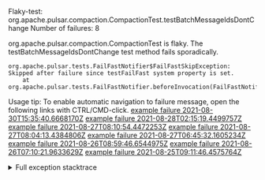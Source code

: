         
Flaky-test: org.apache.pulsar.compaction.CompactionTest.testBatchMessageIdsDontChange
Number of failures: 8

org.apache.pulsar.compaction.CompactionTest is flaky. The testBatchMessageIdsDontChange test method fails sporadically.

```
org.apache.pulsar.tests.FailFastNotifier$FailFastSkipException: Skipped after failure since testFailFast system property is set.
	at org.apache.pulsar.tests.FailFastNotifier.beforeInvocation(FailFastNotifier.java:88)

```

Usage tip: To enable automatic navigation to failure message, open the following links with CTRL/CMD-click.
[example failure 2021-08-30T15:35:40.6668170Z](https://github.com/apache/pulsar/runs/3463119398?check_suite_focus=true#step:9:3061)
[example failure 2021-08-28T02:15:19.4499757Z](https://github.com/apache/pulsar/runs/3448473880?check_suite_focus=true#step:9:2058)
[example failure 2021-08-27T08:10:54.4472253Z](https://github.com/apache/pulsar/runs/3440980370?check_suite_focus=true#step:9:2125)
[example failure 2021-08-27T08:04:13.4384806Z](https://github.com/apache/pulsar/runs/3440855241?check_suite_focus=true#step:9:2050)
[example failure 2021-08-27T06:45:32.1605234Z](https://github.com/apache/pulsar/runs/3440411158?check_suite_focus=true#step:9:2051)
[example failure 2021-08-26T08:59:46.6544975Z](https://github.com/apache/pulsar/runs/3430539961?check_suite_focus=true#step:9:2760)
[example failure 2021-08-26T07:10:21.9633629Z](https://github.com/apache/pulsar/runs/3429892136?check_suite_focus=true#step:9:2112)
[example failure 2021-08-25T09:11:46.4575764Z](https://github.com/apache/pulsar/runs/3420085427?check_suite_focus=true#step:10:2040)


<details>
<summary>Full exception stacktrace</summary>
<code><pre>
org.apache.pulsar.tests.FailFastNotifier$FailFastSkipException: Skipped after failure since testFailFast system property is set.
	at org.apache.pulsar.tests.FailFastNotifier.beforeInvocation(FailFastNotifier.java:88)

</pre></code>
</details>

